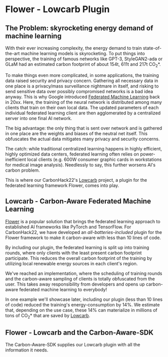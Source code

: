 # Flower - Lowcarb Plugin
## The Problem: skyrocketing energy demand of machine learning

With their ever increasing complexity, the energy demand to train state-of-the-art machine learning models is skyrocketing.
To put things into perspective, the training of famous networks like GPT-3, StyleGAN2-ada or GLaM had an estimated carbon footprint of about 154t, 611t and 217t CO<sub>2</sub>*.

To make things even more complicated, in some applications, the training data raised security and privacy concern.
Gathering all necessary data in one place is a privacy/mass surveillance nightmare in itself,
and risking to send sensitive data over possibly compromised networks is a bad idea anyway.
This is why Google introduced [Federated Machine Learning](http://) back in 20xx.
Here, the training of the neural network is distributed among many clients that train on their own local data.
The updated parameters of each individual federated learning client are then agglomerated by a centralized server into one final AI network.

The big advantage: the only thing that is sent over network and is gathered in one place are the weights and biases of the neutral net itself.
This obfuscates the actual data mitigates many privacy and security concerns.

The catch: while traditional centralized learning happens in highly efficient, highly optimized data centers, 
federated learning often relies on power-inefficient local clients
(e.g. 600W consumer graphic cards in workstations for medical image analysis). Needlessly to say, this further worsens AI's carbon problem.

This is where our CarbonHack22's [Lowcarb](http://) project, a plugin for the federated learning framework Flower, comes into play.

## Lowcarb - Carbon-Aware Federated Machine Learning
[Flower](http:/https://flower.dev/) is a popular solution 
that brings the federated learning approach to established AI frameworks like PyTorch and TensorFlow. 
For CarbonHack22, we have developed an *all-batteries-included* plugin for the Flower framework 
to make it carbon-aware with less than 10 lines of code.

By including our plugin, the federated learning is split up into training rounds, 
where only clients with the least present carbon footprint participate.
This reduces the overall carbon footprint of the training by utilizing local renewable energy sources in each client's region.

We've reached an implementation, where the scheduling of training rounds and the carbon-aware sampling of clients is totally obfuscated from the user.
This takes away responsibility from developers and opens up carbon-aware federated machine learning to everybody!

In one example we'll showcase later, including our plugin (less than 10 lines of code) reduced the training's energy-consumption by 14%.
We estimate that, depending on the use case, these 14% can materialize in millions of tons of CO<sub>2</sub>* that are saved by [Lowcarb](http://).

## Flower - Lowcarb and the Carbon-Aware-SDK
The Carbon-Aware-SDK supplies our Lowcarb plugin with all the information it needs. 